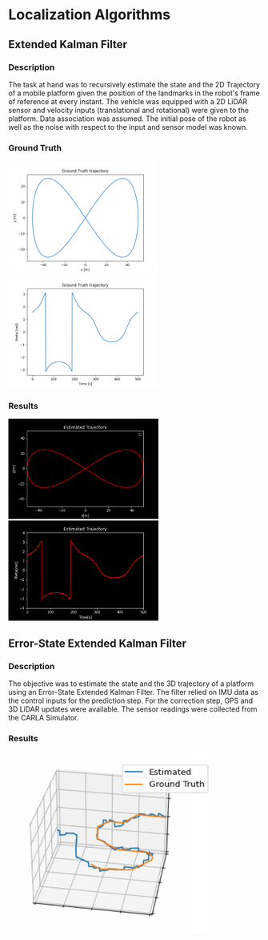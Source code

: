 # Localization Algorithms

## Extended Kalman Filter

### Description

The task at hand was to recursively estimate the state and the 2D Trajectory of a mobile platform given the position of the landmarks in the robot's frame of reference at every instant. The vehicle was equipped with a 2D LiDAR sensor and velocity inputs (translational and rotational) were given to the platform. Data association was assumed. The initial pose of the robot as well as the noise with respect to the input and sensor model was known.

### Ground Truth
<p float="left">
  <img src="gtruth.png" width="300" />
  <img src="gtruth2.png" width="300" /> 
</p>


### Results 
<p float="left">
  <img src="ekf.gif" width="300" />
  <img src="ekf1.gif" width="300" /> 
</p>


## Error-State Extended Kalman Filter

### Description

The objective was to estimate the state and the 3D trajectory of a platform using an Error-State Extended Kalman Filter. The filter relied on IMU data as the control inputs for the prediction step. For the correction step, GPS and 3D LiDAR updates were available. The sensor readings were collected from the CARLA Simulator.


### Results

<p float="left">
  <img src="Ekf_3d.gif" width="400" />
</p>

